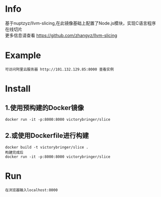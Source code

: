 # Info
 基于nuptzyz/llvm-slicing,在此镜像基础上配置了Node.js模块，实现C语言程序在线切片<br>
 更多信息请查看 https://github.com/zhangyz/llvm-slicing<br>
# Example
 `可访问阿里云服务器 http://101.132.129.85:8000 查看实例`
# Install 
## 1.使用预构建的Docker镜像<br>
 `docker run -it -p:8000:8000 victorybringer/slice`<br>
## 2.或使用Dockerfile进行构建<br>
 `docker build -t victorybringer/slice .`<br>
 `构建完成后`<br>
 `docker run -it -p:8000:8000 victorybringer/slice`<br>
# Run
 `在浏览器输入localhost:8000`<br>


